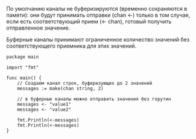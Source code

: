 
По умолчанию каналы не буферизируются (временно сохраняются в памяти): они будут принимать отправки (chan <-) только в том случае, если есть соответствующий прием (<- chan), готовый получить отправленное значение. 

Буферные каналы принимают ограниченное количество значений без соответствующего приемника для этих значений.

```run-go
package main

import "fmt"

func main() {
	// Создаем канал строк, буферизующих до 2 значений
	messages := make(chan string, 2)
	
	// в буферные каналы можно отправить значения без горутин
	messages <- "value1"
	messages <- "value2"
	
	fmt.Println(<-messages)
	fmt.Println(<-messages) 
}
```

